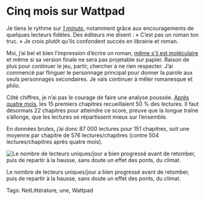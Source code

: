 # Cinq mois sur Wattpad

Je tiens le rythme sur [*1 minute*](http://www.wattpad.com/story/29694130-1-minute), notamment grâce aux encouragements de quelques lecteurs fidèles. Des éditeurs me disent : « C’est pas un roman ton truc. » Je crois plutôt qu’ils confondent succès en librairie et roman.

Moi, j’ai bel et bien l’impression d’écrire un roman, [même s'il est moléculaire](http://blog.tcrouzet.com/2015/05/31/le-texte-moleculaire/) et même si sa version finale ne sera pas projetable sur papier. Raison de plus pour continuer le jeu, partir, chercher à ne rien respecter. J’ai commencé par flinguer le personnage principal pour donner la parole aux seuls personnages secondaires. Je vais continuer à mêler romanesque et philo.

Côté chiffres, je n’ai pas le courage de faire une analyse poussée. [Après quatre mois](http://blog.tcrouzet.com/2015/05/01/wattpad-le-contraire-dun-blog/), les 15 premiers chapitres recueillaient 50 % des lectures. Il faut désormais 22 chapitres pour atteindre ce score, preuve que la longue traîne s’allonge, que les lectures se répartissent mieux sur l’ensemble.

En données brutes, j’ai donc 87 000 lectures pour 151 chapitres, soit une moyenne par chapitre de 576 lectures/chapitres (contre 504 lectures/chapitres après quatre mois).

![Le nombre de lecteurs uniques/jour a bien progressé avant de retomber, puis de repartir à la hausse, sans doute un effet des ponts, du climat.](http://blog.tcrouzet.comhttps://tcrouzet.com/images_tc/2015/06/wat5_1.png)

Le nombre de lecteurs uniques/jour a bien progressé avant de retomber, puis de repartir à la hausse, sans doute un effet des ponts, du climat.



Tags: NetLittérature, une, Wattpad